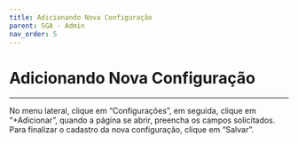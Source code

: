 ```yaml
---
title: Adicionando Nova Configuração
parent: SGA - Admin
nav_order: 5
---
```


# Adicionando Nova Configuração
---

 No menu lateral, clique em “Configurações”, em seguida, clique em “+Adicionar”, quando a página se abrir, preencha os campos solicitados. Para finalizar o cadastro da nova configuração, clique em “Salvar”.
